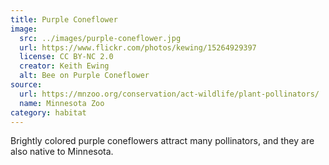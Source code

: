 ```yaml
---
title: Purple Coneflower
image:
  src: ../images/purple-coneflower.jpg
  url: https://www.flickr.com/photos/kewing/15264929397
  license: CC BY-NC 2.0
  creator: Keith Ewing
  alt: Bee on Purple Coneflower
source:
  url: https://mnzoo.org/conservation/act-wildlife/plant-pollinators/
  name: Minnesota Zoo
category: habitat
---
```

Brightly colored purple coneflowers attract many pollinators, and they are also native to Minnesota.
